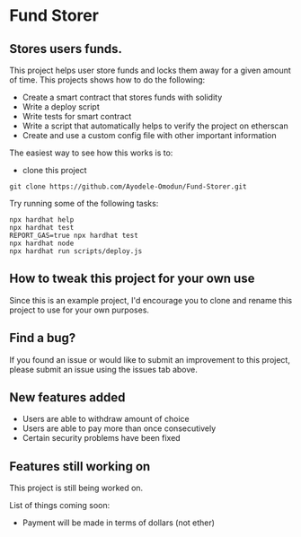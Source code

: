 <!-- @format -->

# Fund Storer

## Stores users funds.

This project helps user store funds and locks them away for a given amount of time.
This projects shows how to do the following:

- Create a smart contract that stores funds with solidity
- Write a deploy script
- Write tests for smart contract
- Write a script that automatically helps to verify the project on etherscan
- Create and use a custom config file with other important information

The easiest way to see how this works is to:

- clone this project

```shell
git clone https://github.com/Ayodele-Omodun/Fund-Storer.git
```

Try running some of the following tasks:

```shell
npx hardhat help
npx hardhat test
REPORT_GAS=true npx hardhat test
npx hardhat node
npx hardhat run scripts/deploy.js
```

## How to tweak this project for your own use

Since this is an example project, I'd encourage you to clone and rename this project to use for your own purposes.

## Find a bug?

If you found an issue or would like to submit an improvement to this project, please submit an issue using the issues tab above.

## New features added

- Users are able to withdraw amount of choice
- Users are able to pay more than once consecutively
- Certain security problems have been fixed

## Features still working on

This project is still being worked on.

List of things coming soon:

- Payment will be made in terms of dollars (not ether)
